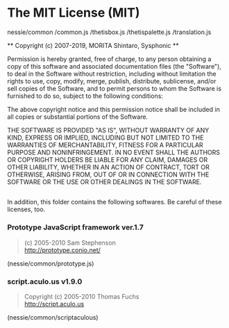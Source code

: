 # The MIT License (MIT)

nessie/common
  /common.js
  /thetisbox.js
  /thetispalette.js
  /translation.js

** Copyright (c) 2007-2019, MORITA Shintaro, Sysphonic **

Permission is hereby granted, free of charge, to any person obtaining a copy
of this software and associated documentation files (the "Software"), to deal
in the Software without restriction, including without limitation the rights
to use, copy, modify, merge, publish, distribute, sublicense, and/or sell
copies of the Software, and to permit persons to whom the Software is
furnished to do so, subject to the following conditions:

The above copyright notice and this permission notice shall be included in all
copies or substantial portions of the Software.

THE SOFTWARE IS PROVIDED "AS IS", WITHOUT WARRANTY OF ANY KIND, EXPRESS OR
IMPLIED, INCLUDING BUT NOT LIMITED TO THE WARRANTIES OF MERCHANTABILITY,
FITNESS FOR A PARTICULAR PURPOSE AND NONINFRINGEMENT. IN NO EVENT SHALL THE
AUTHORS OR COPYRIGHT HOLDERS BE LIABLE FOR ANY CLAIM, DAMAGES OR OTHER
LIABILITY, WHETHER IN AN ACTION OF CONTRACT, TORT OR OTHERWISE, ARISING FROM,
OUT OF OR IN CONNECTION WITH THE SOFTWARE OR THE USE OR OTHER DEALINGS IN THE
SOFTWARE.

##

In addition, this folder contains the following softwares.
Be careful of these licenses, too.

### Prototype JavaScript framework ver.1.7
>  (c) 2005-2010 Sam Stephenson  
>  http://prototype.conio.net/

(nessie/common/prototype.js)

### script.aculo.us v1.9.0
>  Copyright (c) 2005-2010 Thomas Fuchs  
>  http://script.aculo.us

(nessie/common/scriptaculous)
